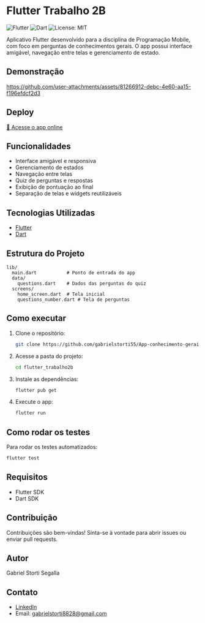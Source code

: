# Flutter Trabalho 2B

![Flutter](https://img.shields.io/badge/Flutter-02569B?logo=flutter&logoColor=white)
![Dart](https://img.shields.io/badge/Dart-0175C2?logo=dart&logoColor=white)
![License: MIT](https://img.shields.io/badge/License-MIT-yellow.svg)

Aplicativo Flutter desenvolvido para a disciplina de Programação Mobile, com foco em perguntas de conhecimentos gerais. O app possui interface amigável, navegação entre telas e gerenciamento de estado.

## Demonstração



https://github.com/user-attachments/assets/81266912-debc-4e60-aa15-f196efdcf2d3


## Deploy

[🔗 Acesse o app online](https://app-conhecimento-gerais.vercel.app/)


## Funcionalidades

- Interface amigável e responsiva
- Gerenciamento de estados
- Navegação entre telas
- Quiz de perguntas e respostas
- Exibição de pontuação ao final
- Separação de telas e widgets reutilizáveis

## Tecnologias Utilizadas

- [Flutter](https://flutter.dev/) 
- [Dart](https://dart.dev/) 

## Estrutura do Projeto

```
lib/
  main.dart           # Ponto de entrada do app
  data/
    questions.dart    # Dados das perguntas do quiz
  screens/
    home_screen.dart  # Tela inicial
    questions_number.dart # Tela de perguntas
```

## Como executar

1. Clone o repositório:
    ```bash
    git clone https://github.com/gabrielstorti55/App-conhecimento-gerais.git
    ```
2. Acesse a pasta do projeto:
    ```bash
    cd flutter_trabalho2b
    ```
3. Instale as dependências:
    ```bash
    flutter pub get
    ```
4. Execute o app:
    ```bash
    flutter run
    ```

## Como rodar os testes

Para rodar os testes automatizados:

```bash
flutter test
```

## Requisitos

- Flutter SDK
- Dart SDK

## Contribuição

Contribuições são bem-vindas! Sinta-se à vontade para abrir issues ou enviar pull requests.

## Autor

Gabriel Storti Segalla

## Contato

- [LinkedIn](https://www.linkedin.com/in/gabriel-storti/)
- Email: gabrielstorti8828@gmail.com
